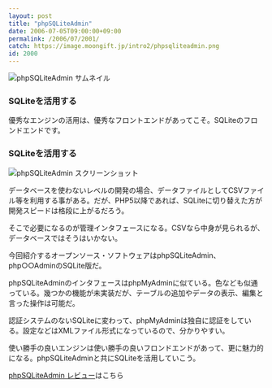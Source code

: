 ```yaml
---
layout: post
title: "phpSQLiteAdmin"
date: 2006-07-05T09:00:00+09:00
permalink: /2006/07/2001/
catch: https://image.moongift.jp/intro2/phpsqliteadmin.png
id: 2000
---
```

 ![phpSQLiteAdmin サムネイル](https://image.moongift.jp/intro2/phpsqliteadmin.t.png "phpSQLiteAdmin サムネイル")
  

### SQLiteを活用する
  
優秀なエンジンの活用は、優秀なフロントエンドがあってこそ。SQLiteのフロンドエンドです。  
<!--more-->  

### SQLiteを活用する
  

![phpSQLiteAdmin スクリーンショット](https://image.moongift.jp/intro2/phpsqliteadmin.png "phpSQLiteAdmin スクリーンショット")

  

データベースを使わないレベルの開発の場合、データファイルとしてCSVファイル等を利用する事がある。だが、PHP5以降であれば、SQLiteに切り替えた方が開発スピードは格段に上がるだろう。

  

そこで必要になるのが管理インタフェースになる。CSVなら中身が見られるが、データベースではそうはいかない。

  

今回紹介するオープンソース・ソフトウェアはphpSQLiteAdmin、php○○AdminのSQLite版だ。

  

phpSQLiteAdminのインタフェースはphpMyAdminに似ている。色なども似通っている。幾つかの機能が未実装だが、テーブルの追加やデータの表示、編集と言った操作は可能だ。

  

認証システムのないSQLiteに変わって、phpMyAdminは独自に認証をしている。設定などはXMLファイル形式になっているので、分かりやすい。

  

使い勝手の良いエンジンは使い勝手の良いフロンドエンドがあって、更に魅力的になる。phpSQLiteAdminと共にSQLiteを活用していこう。

  

[phpSQLiteAdmin レビュー](http://oss.moongift.jp/review/i-2003.html)はこちら

